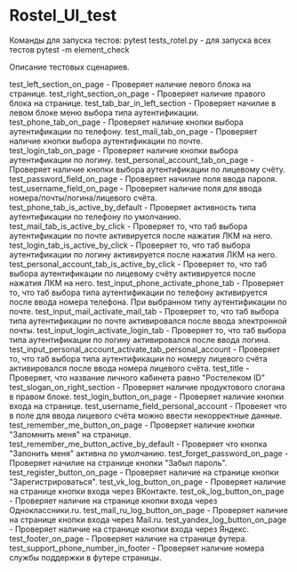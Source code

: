 # Rostel_UI_test
Команды для запуска тестов:
pytest tests_rotel.py - для запуска всех тестов
pytest -m element_check

Описание тестовых сценариев. 

test_left_section_on_page - Проверяет наличие левого блока на странице.
test_right_section_on_page - Проверяет наличие правого блока на странице.
test_tab_bar_in_left_section - Проверяет начилие в левом блоке меню выбора типа аутентификации.
test_phone_tab_on_page - Проверяет наличие кнопки выбора аутентификации по телефону.
test_mail_tab_on_page - Проверяет наличие кнопки выбора аутентификации по почте. 
test_login_tab_on_page - Проверяет наличие кнопки выбора аутентификации по логину. 
test_personal_account_tab_on_page - Проверяет наличие кнопки выбора аутентификации по лицевому счёту. 
test_password_field_on_page - Проверяет начилие поля ввода пароля.
test_username_field_on_page - Проверяет наличие поля для ввода номера/почты/логина/лицевого счёта.
test_phone_tab_is_active_by_default - Проверяет активность типа аутентификации по телефону по умолчанию.
test_mail_tab_is_active_by_click - Проверяет то, что таб выбора аутентификации по почте активируется после нажатия ЛКМ на него. 
test_login_tab_is_active_by_click - Проверяет то, что таб выбора аутентификации по логину активируется после нажатия ЛКМ на него. 
test_personal_account_tab_is_active_by_click - Проверяет то, что таб выбора аутентификации по лицевому счёту активируется после нажатия ЛКМ на него.
test_input_phone_activate_phone_tab - Проверяет то, что таб выбора типа аутентификации по телефону активируется после ввода номера телефона. При выбранном типу аутентификации по почте. 
test_input_mail_activate_mail_tab - Проверяет то, что таб выбора типа аутентификации по почте активировался после ввода электронной почты. 
test_input_login_activate_login_tab - Проверяет то, что таб выбора типа аутентификации по логину активировался после ввода логина. 
test_input_personal_account_activate_tab_personal_account - Проверяет то, что таб выбора типа аутентификации по номеру лицевого счёта активировался после ввода номера лицевого счёта. 
test_title - Проверяет, что название личного кабинета равно "Ростелеком ID"
test_slogan_on_right_section - Проверяет наличие продуктового слогана в правом блоке. 
test_login_button_on_page - Проверяет наличие кнопки входа на странице. 
test_username_field_personal_account - Провеяет что в поле для ввода лицевого счёта можно ввести некорректные данные. 
test_remember_me_button_on_page - Проверяет наличие кнопки "Запомнить меня" на странице.
test_remember_me_button_active_by_default - Проверяет что кнопка "Запонить меня" активна по умолчанию. 
test_forget_password_on_page - Проверяет начилие на странице кнопки "Забыл пароль". 
test_register_button_on_page - Проверяет наличие на странице кнопки "Зарегистрироваться". 
test_vk_log_button_on_page - Проверяет наличие на странице кнопки входа через ВКонтакте. 
test_ok_log_button_on_page - Проверяет наличие на странице кнопки входа через Одноклассники.ru.
test_mail_ru_log_button_on_page - Проверяет наличие на странице кнопки входа через Mail.ru.
test_yandex_log_button_on_page - Проверяет наличие на странице кнопки входа через Яндекс. 
test_footer_on_page - Проверяет наличие на странице футера. 
test_support_phone_number_in_footer - Проверяет наличие номера службы поддержки в футере страницы. 









